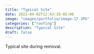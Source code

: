 ```yaml
---
title: "Typical Site"
date: 2022-04-02T12:43:19-05:00
image: "images/portfolio/image-17.JPG"
categories: ["roofing"]
description: "Typical Site"
draft: false
---
```


Typical site during removal.
